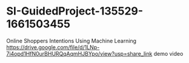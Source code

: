 # SI-GuidedProject-135529-1661503455
Online Shoppers Intentions Using Machine Learning
https://drive.google.com/file/d/1LNp-7i4opd1HfN0urBHURQqAqmHJBYpo/view?usp=share_link demo video
